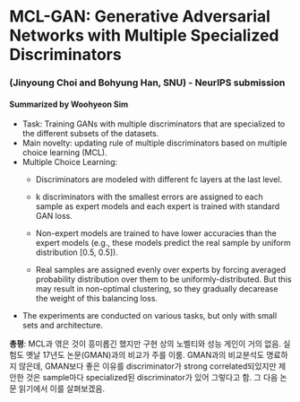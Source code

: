 # MCL-GAN: Generative Adversarial Networks with Multiple Specialized Discriminators
### (Jinyoung Choi and Bohyung Han, SNU) - NeurIPS submission
#### Summarized by Woohyeon Sim

* Task: Training GANs with multiple discriminators that are specialized to the different subsets of the datasets.
* Main novelty: updating rule of multiple discriminators based on multiple choice learning (MCL).
* Multiple Choice Learning:
	* Discriminators are modeled with different fc layers at the last level.	
	* k discriminators with the smallest errors are assigned to each sample as expert models and each expert is trained with standard GAN loss.
		
	* Non-expert models are trained to have lower accuracies than the expert models (e.g., these models predict the real sample by uniform distribution [0.5, 0.5]).	
	* Real samples are assigned evenly over experts by forcing averaged probability distribution over them to be uniformly-distributed. But this may result in non-optimal clustering, so they gradually decarease the weight of this balancing loss.
* The experiments are conducted on various tasks, but only with small sets and architecture.

**총평**: MCL과 엮은 것이 흥미롭긴 했지만 구현 상의 노벨티와 성능 게인이 거의 없음. 실험도 옛날 17년도 논문(GMAN)과의 비교가 주를 이룸. GMAN과의 비교분석도 명료하지 않은데, GMAN보다 좋은 이유를 discriminator가 strong correlated되있지만 제안한 것은 sample마다 specialized된 discriminator가 있어 그렇다고 함. 그 다음 논문 읽기에서 이를 살펴보겠음.